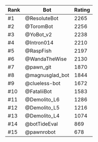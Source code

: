 Rank|Bot|Rating
---|---|---
#1|@ResoluteBot|2265
#2|@ToromBot|2256
#3|@YoBot_v2|2238
#4|@Intron014|2210
#5|@RaspFish|2197
#6|@WandaTheWise|2130
#7|@pawn_git|1870
#8|@magnusglad_bot|1844
#9|@clueless-bot|1672
#10|@FataliiBot|1583
#11|@Demolito_L6|1286
#12|@Demolito_L5|1216
#13|@Demolito_L4|1074
#14|@botTideEval|869
#15|@pawnrobot|678
